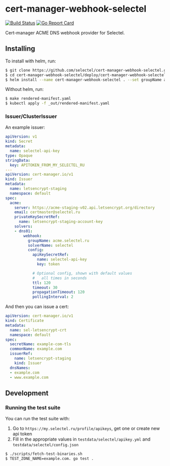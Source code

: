 # cert-manager-webhook-selectel
[![Build Status](https://travis-ci.org/selectel/cert-manager-webhook-selectel.svg?branch=master)](https://travis-ci.org/selectel/cert-manager-webhook-selectel)
[![Go Report Card](https://goreportcard.com/badge/github.com/selectel/cert-manager-webhook-selectel)](https://goreportcard.com/report/github.com/selectel/cert-manager-webhook-selectel)

Cert-manager ACME DNS webhook provider for Selectel.

## Installing

To install with helm, run:

```bash
$ git clone https://github.com/selectel/cert-manager-webhook-selectel.git
$ cd cert-manager-webhook-selectel/deploy/cert-manager-webhook-selectel
$ helm install --name cert-manager-webhook-selectel . --set groupName acme.selectel.ru
```

Without helm, run:

```bash
$ make rendered-manifest.yaml
$ kubectl apply -f _out/rendered-manifest.yaml
```

### Issuer/ClusterIssuer

An example issuer:

```yaml
apiVersion: v1
kind: Secret
metadata:
  name: selectel-api-key
type: Opaque
stringData:
  key: APITOKEN_FROM_MY_SELECTEL_RU
---
apiVersion: cert-manager.io/v1
kind: Issuer
metadata:
  name: letsencrypt-staging
  namespace: default
spec:
  acme:
    server: https://acme-staging-v02.api.letsencrypt.org/directory
    email: certmaster@selectel.ru
    privateKeySecretRef:
      name: letsencrypt-staging-account-key
    solvers:
    - dns01:
        webhook:
          groupName: acme.selectel.ru
          solverName: selectel
          config:
            apiKeySecretRef:
              name: selectel-api-key
              key: token

            # Optional config, shown with default values
            #   all times in seconds
            ttl: 120
            timeout: 30
            propagationTimeout: 120
            pollingInterval: 2
```

And then you can issue a cert:

```yaml
apiVersion: cert-manager.io/v1
kind: Certificate
metadata:
  name: sel-letsencrypt-crt
  namespace: default
spec:
  secretName: example-com-tls
  commonName: example.com
  issuerRef:
    name: letsencrypt-staging
    kind: Issuer
  dnsNames:
  - example.com
  - www.example.com
```

## Development

### Running the test suite

You can run the test suite with:

1. Go to `https://my.selectel.ru/profile/apikeys`, get one or create new api token
2. Fill in the appropriate values in `testdata/selectel/apikey.yml` and `testdata/selectel/config.json` 

```bash
$ ./scripts/fetch-test-binaries.sh
$ TEST_ZONE_NAME=example.com. go test .
```
